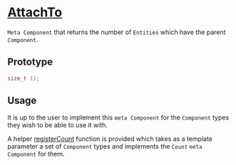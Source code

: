# [AttachTo](AttachTo.hpp)

`Meta Component` that returns the number of `Entities` which have the parent `Component`.

## Prototype

```cpp
size_t ();
```

## Usage

It is up to the user to implement this `meta Component` for the `Component` types they wish to be able to use it with.

A helper [registerCount](../../helpers/meta/registerCount.md) function is provided which takes as a template parameter a set of `Component` types and implements the `Count` `meta Component` for them.